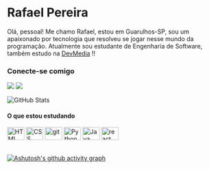 
# Rafael Pereira

Olá, pessoal! Me chamo Rafael, estou em  Guarulhos-SP, sou um apaixonado por tecnologia que resolveu se jogar nesse mundo da programação. Atualmente sou estudante de Engenharia de Software, também estudo na [DevMedia](https://www.devmedia.com.br/perfil/rafael-pereira-da-silva-7) !!

### Conecte-se comigo
<a href="https://www.linkedin.com/in/rafael-pereira-5a088b83/" target="_blank"><img src="https://img.shields.io/badge/-LinkedIn-%230077B5?style=for-the-badge&logo=linkedin&logoColor=white" target="_blank"></a> 
<a href="https://www.instagram.com/rafa.pereirax/" target="_blank"><img src="https://img.shields.io/badge/-Instagram-%23E4405F?style=for-the-badge&logo=instagram&logoColor=white" target="_blank"></a>

![GitHub Stats](https://github-readme-stats.vercel.app/api?username=RafinhaPereira&theme=transparent&bg_color=000&border_color=30A3DC&show_icons=true&icon_color=30A3DC&title_color=E94D5F&text_color=FFF)



#### O que estou estudando
<div >  
<img  alt="HTML" height="30" width="40" src="https://cdn.jsdelivr.net/gh/devicons/devicon/icons/html5/html5-plain.svg">
<img  alt="CSS" height="30" width="40" src="https://cdn.jsdelivr.net/gh/devicons/devicon/icons/css3/css3-plain.svg">
<img  alt="git" height="30" width="40" src="https://cdn.jsdelivr.net/gh/devicons/devicon/icons/javascript/javascript-original.svg">
<img  alt="Python" height="30" width="40" src="https://cdn.jsdelivr.net/gh/devicons/devicon/icons/python/python-original.svg">
<img  alt="Java" height="30" width="40" src="https://cdn.jsdelivr.net/gh/devicons/devicon/icons/java/java-original.svg">
<img  alt="react" height="30" width="40" src="https://cdn.jsdelivr.net/gh/devicons/devicon/icons/react/react-original.svg">
 
</div>
<br>

 [![Ashutosh's github activity graph](https://github-readme-activity-graph.vercel.app/graph?username=RafinhaPereira&bg_color=2a2829&color=ffffff&line=f74545&point=ffffff&area=true&hide_border=true)](https://github.com/ashutosh00710/github-readme-activity-graph)         





          
